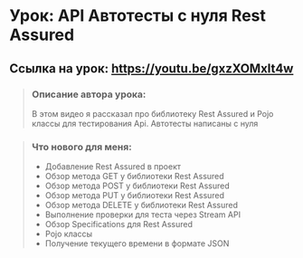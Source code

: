 # Урок: API Автотесты с нуля Rest Assured
## Ссылка на урок: https://youtu.be/gxzXOMxIt4w

> ### Описание автора урока:
>  В этом видео я рассказал про библиотеку Rest Assured и Pojo классы для тестирования Api. Автотесты написаны с нуля

> ### Что нового для меня:
> * Добавление Rest Assured в проект
> * Обзор метода GET у библиотеки Rest Assured
> * Обзор метода POST у библиотеки Rest Assured
> * Обзор метода PUT у библиотеки Rest Assured
> * Обзор метода DELETE у библиотеки Rest Assured
> * Выполнение проверки для теста через Stream API
> * Обзор Specifications для Rest Assured
> * Pojo классы
> * Получение текущего времени в формате JSON